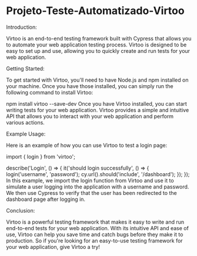 # Projeto-Teste-Automatizado-Virtoo

Introduction:

Virtoo is an end-to-end testing framework built with Cypress that allows you to automate your web application testing process. Virtoo is designed to be easy to set up and use, allowing you to quickly create and run tests for your web application.

Getting Started:

To get started with Virtoo, you'll need to have Node.js and npm installed on your machine. Once you have those installed, you can simply run the following command to install Virtoo:


npm install virtoo --save-dev
Once you have Virtoo installed, you can start writing tests for your web application. Virtoo provides a simple and intuitive API that allows you to interact with your web application and perform various actions.

Example Usage:

Here is an example of how you can use Virtoo to test a login page:


import { login } from 'virtoo';

describe('Login', () => {
  it('should login successfully', () => {
    login('username', 'password');
    cy.url().should('include', '/dashboard');
  });
});
In this example, we import the login function from Virtoo and use it to simulate a user logging into the application with a username and password. We then use Cypress to verify that the user has been redirected to the dashboard page after logging in.

Conclusion:

Virtoo is a powerful testing framework that makes it easy to write and run end-to-end tests for your web application. With its intuitive API and ease of use, Virtoo can help you save time and catch bugs before they make it to production. So if you're looking for an easy-to-use testing framework for your web application, give Virtoo a try!
